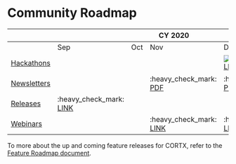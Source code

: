 # Community Roadmap


<table>
    <thead>
        <tr>
            <th></th>
            <th colspan="4">CY 2020</th>
            <th colspan="12">CY 2021</th>
        </tr>
    </thead>
    <tbody>
        <tr>
            <td></td>
            <td>Sep</td>
            <td>Oct</td>
            <td>Nov</td>
            <td>Dec</td>
            <td>Jan</td>
            <td>Feb</td>
            <td>Mar</td>
            <td>Apr</td>
            <td>May</td>
            <td>Jun</td>
            <td>Jul</td>
            <td>Aug</td>
            <td>Sep</td>
            <td>Oct</td>
            <td>Nov</td>
            <td>Dec</td>            
        </tr>
        <tr>
            <td><a href=doc/CORTX_Hackathon.rst>Hackathons</a></td>
            <td></td>
            <td></td>
            <td></td>
            <td> <img src="https://www.countryflags.io/il/flat/64.png"><br><a href=doc/First_Hackathon.rst>LINK</a></td>
            <td></td>
            <td></td>
            <td></td>
            <td> :earth_africa:<a href=https://seagate-cortx-hackathon.devpost.com>LINK</a> <br>
                 <img src="https://www.countryflags.io/eu/flat/64.png"><a href=https://sagestorage.eu/news-and-events/sage2-visualization-hackathon>LINK</a>
            </td>
            <td></td>
            <td>  </td>
            <td><img src="https://www.countryflags.io/sg/flat/64.png"><br><a href=https://seagate-cortx-hack-singapore.devpost.com/>LINK</a></td>
            <td></td>
            <td> </td>
            <td> <img src="https://www.countryflags.io/ie/flat/64.png"> </td>
            <td> </td>
            <td> </td>            
        </tr>
        <tr>
        <td><a href=https://github.com/Seagate/cortx/tree/main/doc/PDFs/Newsletters>Newsletters</a>
</td>
        <td></td>
        <td></td>
        <td>:heavy_check_mark:<br><a href=/doc/PDFs/Newsletters/November%202020%20Newsletter.pdf>PDF</a>
        </td>
        <td>:heavy_check_mark:<br><a href=/doc/PDFs/Newsletters/December%202020%20Newsletter.pdf>PDF</a>
        </td>
        <td>:heavy_check_mark:<br><a href=/doc/PDFs/Newsletters/January%202021%20Newsletter.pdf>PDF</a>
        </td>
        <td>:heavy_check_mark:<br><a href=/doc/PDFs/Newsletters/Feb_2021_newsletter.pdf>PDF</a>
        </td>
        <td>:heavy_check_mark:<br><a href=/doc/PDFs/Newsletters/Mar_2021_newsletter.pdf>PDF</a>
        </td>
        <td>:heavy_check_mark:<br><a href=/doc/PDFs/Newsletters/april_newsletter_2021.pdf>PDF</a>
        </td>
        <td>:heavy_check_mark:<br><a href=/doc/PDFs/Newsletters/May_newsletter21.pdf>PDF</a></td>
        <td>:heavy_check_mark:<br><a href=/doc/PDFs/Newsletters/june_newsletter21.pdf>PDF</a></td>
        <td>:heavy_check_mark:<br><a href=/doc/PDFs/Newsletters/july_newsletter21.pdf>PDF</a></td>
        <td>:heavy_check_mark:</td>
        <td>:heavy_check_mark:</td>
        <td>:heavy_check_mark:</td>
        <td>:heavy_check_mark:</td>
        <td>:heavy_check_mark:</td>
        </tr>
        <tr>
        <td><a href=https://github.com/Seagate/cortx/releases>Releases</a></td>
        <td>:heavy_check_mark:<br><a href=https://github.com/Seagate/cortx/releases/tag/VA>LINK</a></td>
        <td></td>
        <td></td>
        <td></td>
        <td></td>
        <td></td>
        <td>:heavy_check_mark:<br><a href=https://github.com/Seagate/cortx/releases/tag/ova-1.0.3>LINK</a></td>
        <td></td>
        <td></td>
        <td>:heavy_check_mark:<br><a href=https://github.com/Seagate/cortx/releases/tag/cortx-ova-1.0.4.632>LINK</a></td>
        <td>:heavy_check_mark:<br><a href=https://github.com/Seagate/cortx/releases/tag/cortx-ova-2.0.0-264>LINK</a></td>
        <td>:heavy_check_mark:</td>
        <td></td>
        <td>:heavy_check_mark:</td>
        <td></td>
        <td>:heavy_check_mark:</td>
        </tr>
        <tr>
        <td><a href=doc/meetings/README.rst>Webinars</a></td>
        <td></td>
        <td></td>
        <td>:heavy_check_mark:<br><a href=doc/meetings/README.rst>LINK</a></td>
        <td>:heavy_check_mark:<br><a href=doc/meetings/README.rst>LINK</a></td>
        <td>:heavy_check_mark:<br><a href=doc/meetings/README.rst>LINK</a></td>
        <td>:heavy_check_mark:<br><a href=doc/meetings/README.rst>LINK</a></td>
        <td>:heavy_check_mark:<br><a href=doc/meetings/README.rst>LINK</a></td>
        <td>:heavy_check_mark:<br><a href=doc/meetings/README.rst>LINK</a></td>
        <td>:heavy_check_mark:<br><a href=doc/meetings/README.rst>LINK</a></td>
        <td>:heavy_check_mark:<br><a href=doc/meetings/README.rst>LINK</a></td>
        <td>:heavy_check_mark:<br><a href=doc/meetings/README.rst>LINK</a></td>
        <td>:heavy_check_mark:</td>
        <td>:heavy_check_mark:</td>
        <td>:heavy_check_mark:</td>
        <td>:heavy_check_mark:</td>
        <td>:heavy_check_mark:</td>
        </tr>
    </tbody>
</table>

To more about the up and coming feature releases for CORTX, refer to the [Feature Roadmap document](/FeatureRoadmap.md).
